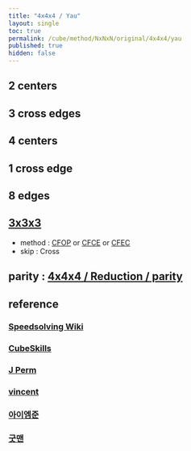 ```yaml
---
title: "4x4x4 / Yau"
layout: single
toc: true
permalink: /cube/method/NxNxN/original/4x4x4/yau
published: true
hidden: false
---
```


<head>
  <base target="_blank">
</head>



## 2 centers



## 3 cross edges



## 4 centers



## 1 cross edge



## 8 edges



## [3x3x3](/cube/method/NxNxN/original/3x3x3#method)

- method : [CFOP](/cube/method/NxNxN/original/3x3x3/cfop) or [CFCE](/cube/method/NxNxN/original/3x3x3/cfce) or [CFEC](/cube/method/NxNxN/original/3x3x3/cfec)
- skip : Cross

## parity : [4x4x4 / Reduction / parity](/cube/method/NxNxN/original/4x4x4/reduction#parity)



## reference

### [Speedsolving Wiki](https://www.speedsolving.com/wiki/index.php/Yau_method)
### [CubeSkills](https://www.cubeskills.com/tutorials/intermediate-tips-and-yau-method)
### [J Perm](https://jperm.net/4x4)
### [vincent](https://m.blog.naver.com/vincentcube?categoryNo=58)
### [아이엠준](https://youtu.be/jcEelDhL7KU)
### [굿맨](https://youtu.be/0slUBFL3F-g)
